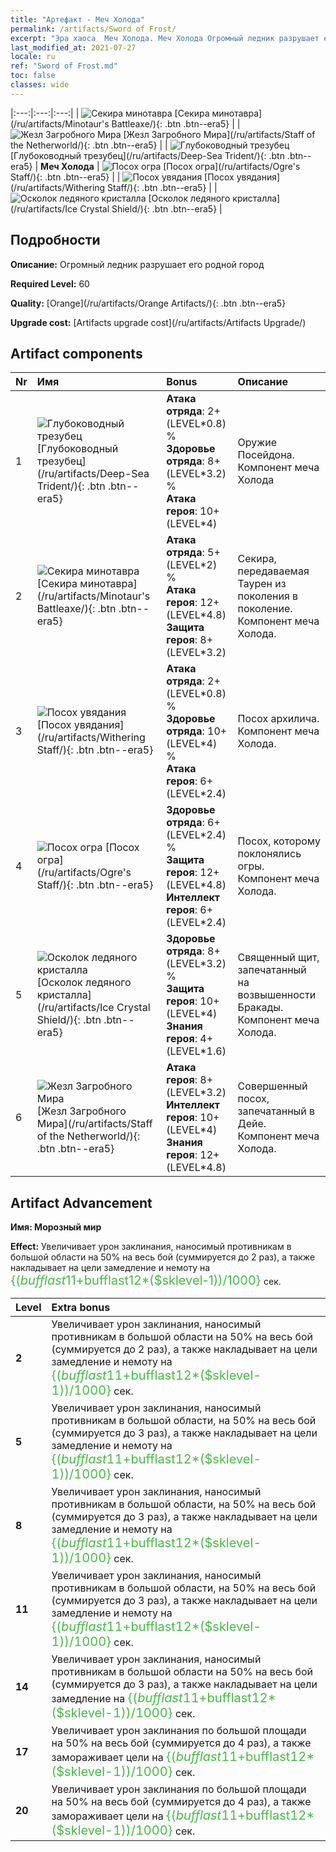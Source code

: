 ```yaml
---
title: "Артефакт - Меч Холода"
permalink: /artifacts/Sword of Frost/
excerpt: "Эра хаоса  Меч Холода. Меч Холода Огромный ледник разрушает его родной город"
last_modified_at: 2021-07-27
locale: ru
ref: "Sword of Frost.md"
toc: false
classes: wide
---
```


  |:---:|:---:|:---:| 
  | ![Секира минотавра](/images/t/artifact_40432.png) [Секира минотавра](/ru/artifacts/Minotaur's Battleaxe/){: .btn .btn--era5} |   | ![Жезл Загробного Мира](/images/t/artifact_40436.png) [Жезл Загробного Мира](/ru/artifacts/Staff of the Netherworld/){: .btn .btn--era5} | 
  | ![Глубоководный трезубец](/images/t/artifact_40431.png) [Глубоководный трезубец](/ru/artifacts/Deep-Sea Trident/){: .btn .btn--era5} | **Меч Холода** | ![Посох огра](/images/t/artifact_40434.png) [Посох огра](/ru/artifacts/Ogre's Staff/){: .btn .btn--era5} | 
  | ![Посох увядания](/images/t/artifact_40433.png) [Посох увядания](/ru/artifacts/Withering Staff/){: .btn .btn--era5} |   | ![Осколок ледяного кристалла](/images/t/artifact_40435.png) [Осколок ледяного кристалла](/ru/artifacts/Ice Crystal Shield/){: .btn .btn--era5} | 


## Подробности

 **Описание:** Огромный ледник разрушает его родной город

 **Required Level:** 60

 **Quality:** [Orange](/ru/artifacts/Orange Artifacts/){: .btn .btn--era5}

 **Upgrade cost:** [Artifacts upgrade cost](/ru/artifacts/Artifacts Upgrade/)



## Artifact components

  | Nr |    Имя    |   Bonus | Описание | 
  |:---|:-----------|:--------|:------------| 
  | 1 | ![Глубоководный трезубец](/images/t/artifact_40431.png) [Глубоководный трезубец](/ru/artifacts/Deep-Sea Trident/){: .btn .btn--era5} | **Атака отряда**: 2+(LEVEL\*0.8) %<br/>**Здоровье отряда**: 8+(LEVEL\*3.2) %<br/>**Атака героя**: 10+(LEVEL\*4) | Оружие Посейдона. Компонент меча Холода | 
  | 2 | ![Секира минотавра](/images/t/artifact_40432.png) [Секира минотавра](/ru/artifacts/Minotaur's Battleaxe/){: .btn .btn--era5} | **Атака отряда**: 5+(LEVEL\*2) %<br/>**Атака героя**: 12+(LEVEL\*4.8)<br/>**Защита героя**: 8+(LEVEL\*3.2) | Секира, передаваемая Таурен из поколения в поколение. Компонент меча Холода. | 
  | 3 | ![Посох увядания](/images/t/artifact_40433.png) [Посох увядания](/ru/artifacts/Withering Staff/){: .btn .btn--era5} | **Атака отряда**: 2+(LEVEL\*0.8) %<br/>**Здоровье отряда**: 10+(LEVEL\*4) %<br/>**Атака героя**: 6+(LEVEL\*2.4) | Посох архилича. Компонент меча Холода. | 
  | 4 | ![Посох огра](/images/t/artifact_40434.png) [Посох огра](/ru/artifacts/Ogre's Staff/){: .btn .btn--era5} | **Здоровье отряда**: 6+(LEVEL\*2.4) %<br/>**Защита героя**: 12+(LEVEL\*4.8)<br/>**Интеллект героя**: 6+(LEVEL\*2.4) | Посох, которому поклонялись огры. Компонент меча Холода. | 
  | 5 | ![Осколок ледяного кристалла](/images/t/artifact_40435.png) [Осколок ледяного кристалла](/ru/artifacts/Ice Crystal Shield/){: .btn .btn--era5} | **Здоровье отряда**: 8+(LEVEL\*3.2) %<br/>**Защита героя**: 10+(LEVEL\*4)<br/>**Знания героя**: 4+(LEVEL\*1.6) | Священный щит, запечатанный на возвышенности Бракады. Компонент меча Холода. | 
  | 6 | ![Жезл Загробного Мира](/images/t/artifact_40436.png) [Жезл Загробного Мира](/ru/artifacts/Staff of the Netherworld/){: .btn .btn--era5} | **Атака героя**: 8+(LEVEL\*3.2)<br/>**Интеллект героя**: 10+(LEVEL\*4)<br/>**Знания героя**: 12+(LEVEL\*4.8) | Совершенный посох, запечатанный в Дейе. Компонент меча Холода. | 


## Artifact Advancement

 **Имя: Морозный мир**

 **Effect:** Увеличивает урон заклинания, наносимый противникам в большой области на 50% на весь бой (суммируется до 2 раз), а также накладывает на цели замедление и немоту на <span style="color: #48b946;font-size:20px">{($bufflast11+$bufflast12*($sklevel-1))/1000}</span> сек.

  |  Level  |    Extra bonus  | 
  |:--------|:----------------| 
  | **2** | Увеличивает урон заклинания, наносимый противникам в большой области на 50% на весь бой (суммируется до 2 раз), а также накладывает на цели замедление и немоту на <span style="color: #48b946;font-size:20px">{($bufflast11+$bufflast12*($sklevel-1))/1000}</span> сек. | 
  | **5** | Увеличивает урон заклинания, наносимый противникам в большой области, на 50% на весь бой (суммируется до 3 раз), а также накладывает на цели замедление и немоту на <span style="color: #48b946;font-size:20px">{($bufflast11+$bufflast12*($sklevel-1))/1000}</span> сек. | 
  | **8** | Увеличивает урон заклинания, наносимый противникам в большой области, на 50% на весь бой (суммируется до 3 раз), а также накладывает на цели замедление и немоту на <span style="color: #48b946;font-size:20px">{($bufflast11+$bufflast12*($sklevel-1))/1000}</span> сек. | 
  | **11** | Увеличивает урон заклинания, наносимый противникам в большой области, на 50% на весь бой (суммируется до 3 раз), а также накладывает на цели замедление и немоту на <span style="color: #48b946;font-size:20px">{($bufflast11+$bufflast12*($sklevel-1))/1000}</span> сек. | 
  | **14** | Увеличивает урон заклинания, наносимый противникам в большой области на 50% на весь бой (суммируется до 3 раз), а также накладывает на цели замедление на <span style="color: #48b946;font-size:20px">{($bufflast11+$bufflast12*($sklevel-1))/1000}</span> сек. | 
  | **17** | Увеличивает урон заклинания по большой площади на 50% на весь бой (суммируется до 4 раз), а также замораживает цели на <span style="color: #48b946;font-size:20px">{($bufflast11+$bufflast12*($sklevel-1))/1000}</span> сек. | 
  | **20** | Увеличивает урон заклинания по большой площади на 50% на весь бой (суммируется до 4 раз), а также замораживает цели на <span style="color: #48b946;font-size:20px">{($bufflast11+$bufflast12*($sklevel-1))/1000}</span> сек. | 
